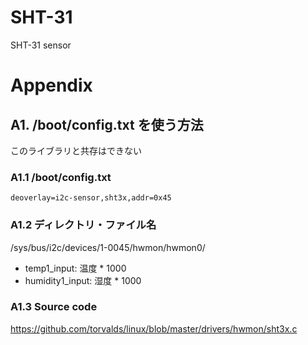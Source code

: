 # SHT-31
SHT-31 sensor

# Appendix

## A1. /boot/config.txt を使う方法
このライブラリと共存はできない

### A1.1 /boot/config.txt
```
deoverlay=i2c-sensor,sht3x,addr=0x45
```

### A1.2 ディレクトリ・ファイル名
/sys/bus/i2c/devices/1-0045/hwmon/hwmon0/
* temp1_input: 温度 * 1000
* humidity1_input: 湿度 * 1000

### A1.3 Source code
https://github.com/torvalds/linux/blob/master/drivers/hwmon/sht3x.c
